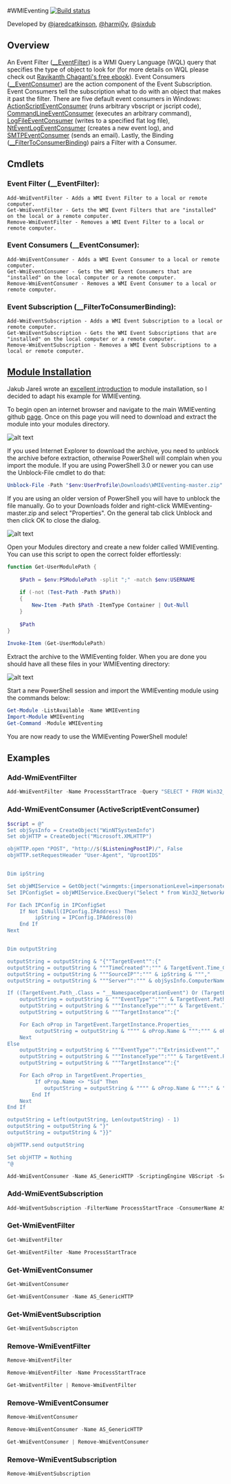 #WMIEventing [![Build status](https://ci.appveyor.com/api/projects/status/d40ntb7284up5f98?svg=true)](https://ci.appveyor.com/project/Invoke-IR/wmieventing)

Developed by [@jaredcatkinson](https://twitter.com/jaredcatkinson), [@harmj0y](https://twitter.com/harmj0y), [@sixdub](https://twitter.com/sixdub)

## Overview
An Event Filter ([__EventFilter](https://msdn.microsoft.com/en-us/library/aa394639(v=vs.85).aspx)) is a WMI Query Language (WQL) query that specifies the type of object to look for (for more details on WQL please check out [Ravikanth Chaganti's free ebook](http://www.ravichaganti.com/blog/ebook-wmi-query-language-via-powershell/)). Event Consumers ([__EventConsumer](https://msdn.microsoft.com/en-us/library/aa394635(v=vs.85).aspx)) are the action component of the Event Subscription. Event Consumers tell the subscription what to do with an object that makes it past the filter. There are five default event consumers in Windows: [ActionScriptEventConsumer](https://msdn.microsoft.com/en-us/library/aa384749(v=vs.85).aspx) (runs arbitrary vbscript or jscript code), [CommandLineEventConsumer](https://msdn.microsoft.com/en-us/library/aa389231(v=vs.85).aspx) (executes an arbitrary command), [LogFileEventConsumer](https://msdn.microsoft.com/en-us/library/aa392277(v=vs.85).aspx) (writes to a specified flat log file), [NtEventLogEventConsumer](https://msdn.microsoft.com/en-us/library/aa392715(v=vs.85).aspx) (creates a new event log), and [SMTPEventConsumer](https://msdn.microsoft.com/en-us/library/aa393629(v=vs.85).aspx) (sends an email). Lastly, the Binding ([__FilterToConsumerBinding](https://msdn.microsoft.com/en-us/library/aa394647(v=vs.85).aspx)) pairs a Filter with a Consumer.

## Cmdlets
### Event Filter (__EventFilter):
```
Add-WmiEventFilter - Adds a WMI Event Filter to a local or remote computer.
Get-WmiEventFilter - Gets the WMI Event Filters that are "installed" on the local or a remote computer.
Remove-WmiEventFilter - Removes a WMI Event Filter to a local or remote computer.
```

### Event Consumers (__EventConsumer):
```
Add-WmiEventConsumer - Adds a WMI Event Consumer to a local or remote computer.
Get-WmiEventConsumer - Gets the WMI Event Consumers that are "installed" on the local computer or a remote computer.
Remove-WmiEventConsumer - Removes a WMI Event Consumer to a local or remote computer.
```

### Event Subscription (__FilterToConsumerBinding):
```
Add-WmiEventSubscription - Adds a WMI Event Subscription to a local or remote computer.
Get-WmiEventSubscription - Gets the WMI Event Subscriptions that are "installed" on the local computer or a remote computer.
Remove-WmiEventSubscription - Removes a WMI Event Subscriptions to a local or remote computer.
```

## [Module Installation](https://msdn.microsoft.com/en-us/library/dd878350(v=vs.85).aspx)
Jakub Jareš wrote an [excellent introduction](http://www.powershellmagazine.com/2014/03/12/get-started-with-pester-powershell-unit-testing-framework/) to module installation, so I decided to adapt his example for WMIEventing. 

To begin open an internet browser and navigate to the main WMIEventing github [page](https://github.com/Invoke-IR/WMIEventing). Once on this page you will need to download and extract the module into your modules directory.

![alt text](http://4.bp.blogspot.com/--awwh6xvH_A/Vd_C3tQpitI/AAAAAAAAA3Y/lCPGXa8mk08/s640/Screenshot%2B2015-08-27%2B21.52.40.png)

If you used Internet Explorer to download the archive, you need to unblock the archive before extraction, otherwise PowerShell will complain when you import the module. If you are using PowerShell 3.0 or newer you can use the Unblock-File cmdlet to do that:
```powershell
Unblock-File -Path "$env:UserProfile\Downloads\WMIEventing-master.zip"
```

If you are using an older version of PowerShell you will have to unblock the file manually. Go to your Downloads folder and right-click WMIEventing-master.zip and select "Properties". On the general tab click Unblock and then click OK to close the dialog.

![alt text](http://2.bp.blogspot.com/-4QzeiRBwHfI/Vd_C3l1dIXI/AAAAAAAAA3U/rvverb1qbpM/s640/Screenshot%2B2015-08-27%2B21.57.21.png)

Open your Modules directory and create a new folder called WMIEventing. You can use this script to open the correct folder effortlessly:
```powershell
function Get-UserModulePath {
 
    $Path = $env:PSModulePath -split ";" -match $env:USERNAME
 
    if (-not (Test-Path -Path $Path))
    {
        New-Item -Path $Path -ItemType Container | Out-Null
    }
    
    $Path
}
 
Invoke-Item (Get-UserModulePath)
```

Extract the archive to the WMIEventing folder. When you are done you should have all these files in your WMIEventing directory:

![alt text](http://4.bp.blogspot.com/-NfSl2E5G7CM/Vd_Ei6Q_r6I/AAAAAAAAA3o/Ats2BlDSzmk/s640/Screenshot%2B2015-08-27%2B22.16.28.png)

Start a new PowerShell session and import the WMIEventing module using the commands below:
```powershell
Get-Module -ListAvailable -Name WMIEventing
Import-Module WMIEventing
Get-Command -Module WMIEventing
```

You are now ready to use the WMIEventing PowerShell module!

## Examples
### Add-WmiEventFilter
```powershell
Add-WmiEventFilter -Name ProcessStartTrace -Query "SELECT * FROM Win32_ProcessStartTrace"
```

### Add-WmiEventConsumer (ActiveScriptEventConsumer)
```powershell
$script = @"
Set objSysInfo = CreateObject("WinNTSystemInfo")
Set objHTTP = CreateObject("Microsoft.XMLHTTP")

objHTTP.open "POST", "http://$($ListeningPostIP)/", False
objHTTP.setRequestHeader "User-Agent", "UprootIDS"


Dim ipString

Set objWMIService = GetObject("winmgmts:{impersonationLevel=impersonate}!\\localhost\root\cimv2")
Set IPConfigSet = objWMIService.ExecQuery("Select * from Win32_NetworkAdapterConfiguration Where IPEnabled=TRUE")

For Each IPConfig in IPConfigSet
    If Not IsNull(IPConfig.IPAddress) Then 
         ipString = IPConfig.IPAddress(0)
    End If
Next


Dim outputString

outputString = outputString & "{""TargetEvent"":{"
outputString = outputString & """TimeCreated"":""" & TargetEvent.Time_Created & ""","
outputString = outputString & """SourceIP"":""" & ipString & ""","
outputString = outputString & """Server"":""" & objSysInfo.ComputerName & ""","

If ((TargetEvent.Path_.Class = "__NamespaceOperationEvent") Or (TargetEvent.Path_.Class = "__NamespaceModificationEvent") Or (TargetEvent.Path_.Class = "__NamespaceDeletionEvent") Or (TargetEvent.Path_.Class = "__NamespaceCreationEvent") Or (TargetEvent.Path_.Class = "__ClassOperationEvent") Or (TargetEvent.Path_.Class = "__ClassModificationEvent") Or (TargetEvent.Path_.Class = "__ClassCreationEvent") Or (TargetEvent.Path_.Class = "__InstanceOperationEvent") Or (TargetEvent.Path_.Class = "__InstanceCreationEvent") Or (TargetEvent.Path_.Class = "__MethodInvocationEvent") Or (TargetEvent.Path_.Class = "__InstanceModificationEvent") Or (TargetEvent.Path_.Class = "__InstanceDeletionEvent") Or (TargetEvent.Path_.Class = "__TimerEvent")) Then
    outputString = outputString & """EventType"":""" & TargetEvent.Path_.Class & ""","
    outputString = outputString & """InstanceType"":""" & TargetEvent.TargetInstance.Path_.Class & ""","
    outputString = outputString & """TargetInstance"":{"

    For Each oProp in TargetEvent.TargetInstance.Properties_
         outputString = outputString & """" & oProp.Name & """:""" & oProp & ""","
    Next
Else
    outputString = outputString & """EventType"":""ExtrinsicEvent"","
    outputString = outputString & """InstanceType"":""" & TargetEvent.Path_.Class & ""","
    outputString = outputString & """TargetInstance"":{"

    For Each oProp in TargetEvent.Properties_
         If oProp.Name <> "Sid" Then
            outputString = outputString & """" & oProp.Name & """:" & """" & oProp & ""","
        End If
    Next
End If

outputString = Left(outputString, Len(outputString) - 1)
outputString = outputString & "}"
outputString = outputString & "}}"

objHTTP.send outputString

Set objHTTP = Nothing
"@

Add-WmiEventConsumer -Name AS_GenericHTTP -ScriptingEngine VBScript -ScriptText $script
```

### Add-WmiEventSubscription
```powershell
Add-WmiEventSubscription -FilterName ProcessStartTrace -ConsumerName AS_GenericHTTP -ConsumerType ActiveScriptEventConsumer
```

### Get-WmiEventFilter
```powershell
Get-WmiEventFilter
```

```powershell
Get-WmiEventFilter -Name ProcessStartTrace
```

### Get-WmiEventConsumer
```powershell
Get-WmiEventConsumer
```

```powershell
Get-WmiEventConsumer -Name AS_GenericHTTP
```

### Get-WmiEventSubscription
```powershell
Get-WmiEventSubscripton
```

### Remove-WmiEventFilter
```powershell
Remove-WmiEventFilter
```

```powershell
Remove-WmiEventFilter -Name ProcessStartTrace
```

```powershell
Get-WmiEventFilter | Remove-WmiEventFilter
```

### Remove-WmiEventConsumer
```powershell
Remove-WmiEventConsumer
```

```powershell
Remove-WmiEventConsumer -Name AS_GenericHTTP
```

```powershell
Get-WmiEventConsumer | Remove-WmiEventConsumer
```

### Remove-WmiEventSubscription
```powershell
Remove-WmiEventSubscription
```

